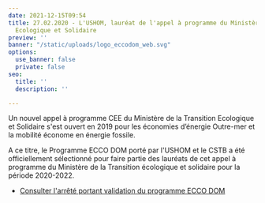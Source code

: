 ```yaml
---
date: 2021-12-15T09:54
title: 27.02.2020 - L'USHOM, lauréat de l'appel à programme du Ministère de la Transition
  Ecologique et Solidaire
preview: ''
banner: "/static/uploads/logo_eccodom_web.svg"
options:
  use_banner: false
  private: false
seo:
  title: ''
  description: ''

---
```

Un nouvel appel à programme CEE du Ministère de la Transition Ecologique et Solidaire s'est ouvert en 2019 pour les économies d’énergie Outre-mer et la mobilité économe en énergie fossile. 

A ce titre, le Programme ECCO DOM porté par l'USHOM et le CSTB a été officiellement sélectionné pour faire partie des lauréats de cet appel à programme du Ministère de la Transition écologique et solidaire pour la période 2020-2022.

* [Consulter l'arrêté portant validation du programme ECCO DOM ](https://www.legifrance.gouv.fr/jorf/article_jo/JORFARTI000041697925)
